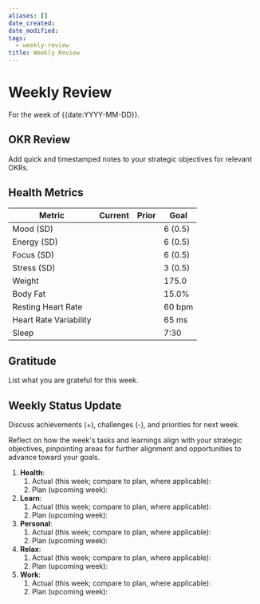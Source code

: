 ```yaml
---
aliases: []
date_created:
date_modified:
tags:
  - weekly-review
title: Weekly Review
---
```


# Weekly Review

For the week of {{date:YYYY-MM-DD}}.

## OKR Review

Add quick and timestamped notes to your strategic objectives for relevant OKRs.

## Health Metrics

| Metric | Current | Prior | Goal |
| ---- | ---- | ---- | ---- |
| Mood (SD) |  |  | 6 (0.5) |
| Energy (SD) |  |  | 6 (0.5) |
| Focus (SD) |  |  | 6 (0.5) |
| Stress (SD) |  |  | 3 (0.5) |
| Weight |  |  | 175.0 |
| Body Fat |  |  | 15.0% |
| Resting Heart Rate |  |  | 60 bpm |
| Heart Rate Variability |  |  | 65 ms |
| Sleep |  |  | 7:30 |

## Gratitude

List what you are grateful for this week.

## Weekly Status Update

Discuss achievements (+), challenges (-), and priorities for next week.

Reflect on how the week's tasks and learnings align with your strategic objectives, pinpointing areas for further alignment and opportunities to advance toward your goals.

1. **Health**:
	1. Actual (this week; compare to plan, where applicable):
	2. Plan (upcoming week):
2. **Learn**:
	1. Actual (this week; compare to plan, where applicable):
	2. Plan (upcoming week):
3. **Personal**:
	1. Actual (this week; compare to plan, where applicable):
	2. Plan (upcoming week):
4. **Relax**:
	1. Actual (this week; compare to plan, where applicable):
	2. Plan (upcoming week):
5. **Work**:
	1. Actual (this week; compare to plan, where applicable):
	2. Plan (upcoming week):

